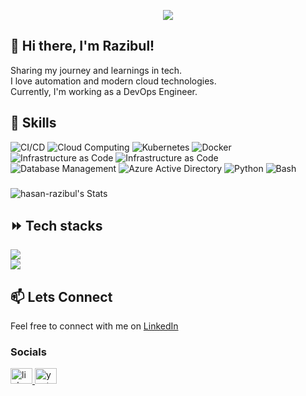 <p align="center">
  <!-- Typing SVG by DenverCoder1 - https://github.com/DenverCoder1/readme-typing-svg -->
  <a href="https://github.com/DenverCoder1/readme-typing-svg">
    <img src="https://readme-typing-svg.demolab.com/?lines=Devops%20engineer;3%2B%20years%20of%20coding%20experience;Always%20learning%20new%20things&font=Fira%20Code&center=true&width=440&height=45&color=f75c7e&vCenter=true&pause=1000&size=22" /></a>
</p>

## 👋 Hi there, I'm Razibul!

Sharing my journey and learnings in tech.<br>
I love automation and modern cloud technologies.<br>
Currently, I'm working as a DevOps Engineer.

## 🚀 Skills

![CI/CD](https://img.shields.io/badge/-CI/CD-05122A?style=for-the-badge&logo=github-actions&color=1a244f)
![Cloud Computing](https://img.shields.io/badge/-AWS-05122A?style=for-the-badge&logo=amazon-aws&color=1a244f)
![Kubernetes](https://img.shields.io/badge/-Kubernetes-05122A?style=for-the-badge&logo=kubernetes&color=1a244f)
![Docker](https://img.shields.io/badge/-Docker-05122A?style=for-the-badge&logo=docker&color=1a244f)
![Infrastructure as Code](https://img.shields.io/badge/-Infrastructure%20as%20Code-05122A?style=for-the-badge&logo=terraform&color=1a244f)
![Infrastructure as Code](https://img.shields.io/badge/-Linux-05122A?style=for-the-badge&logo=linux&color=1a244f)
![Database Management](https://img.shields.io/badge/-Database%20Management-05122A?style=for-the-badge&logo=mysql&color=1a244f)
![Azure Active Directory](https://img.shields.io/badge/-Azure%20Active%20Directory-05122A?style=for-the-badge&logo=microsoft-azure&color=1a244f)
![Python](https://img.shields.io/badge/-Python-05122A?style=for-the-badge&logo=python&color=1a244f)
![Bash](https://img.shields.io/badge/-Bash-05122A?style=for-the-badge&logo=gnu-bash&color=1a244f)


###

![hasan-razibul's Stats](https://github-readme-stats-tau-blush.vercel.app/api?username=hasan-razibul&theme=vue-dark&show_icons=true&hide_border=true&include_all_commits=true&rank_icon=github&border_radius=10&custom_title="Growing_Slowly")

## ⏩️ Tech stacks
<div align="left">
    <img src="https://skillicons.dev/icons?i=python,aws,terraform,docker,kubernetes,github,githubactions" /><br>
    <img src="https://skillicons.dev/icons?i=linux,prometheus,grafana,mongodb,postgres" /><br>
</div>

## 📫 Lets Connect

Feel free to connect with me on [LinkedIn](https://www.linkedin.com/in/razibul-hasan/)
<h3 align="left"></h3>


### Socials

<div align="left">
  <a href="https://www.linkedin.com/in/razibul-hasan/">
    <img src="https://raw.githubusercontent.com/maurodesouza/profile-readme-generator/master/src/assets/icons/social/linkedin/default.svg" width="35" height="25" alt="linkedin logo"  />
  </a>
  <a href="https://www.youtube.com/channel/devkube/">
    <img src="https://raw.githubusercontent.com/maurodesouza/profile-readme-generator/master/src/assets/icons/social/youtube/default.svg" width="35" height="25" alt="youtube logo"  />
  </a>
</div>
